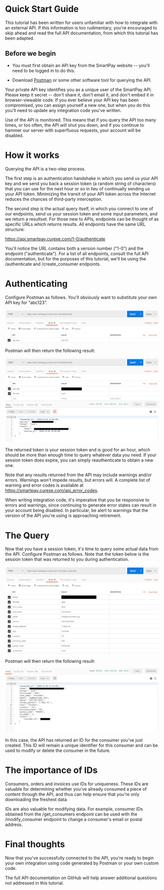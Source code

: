 # Quick Start Guide

This tutorial has been written for users unfamiliar with how to integrate with an external API. If this information is too rudimentary, you're encouraged to skip ahead and read the full API documentation, from which this tutorial has been adapted.

## Before we begin

* You must first obtain an API key from the SmartPay website -- you'll need to be logged in to do this.

* Download [Postman](https://www.getpostman.com) or some other software tool for querying the API.

Your private API key identifies you as a unique user of the SmartPay API. Please keep it secret -- don't share it, don't email it, and don't embed it in browser-viewable code. If you ever believe your API key has been compromised, you can assign yourself a new one, but when you do this you'll need to update any integration code you've written.

Use of the API is monitored. This means that if you query the API too many times, or too often, the API will shut you down, and if you continue to hammer our server with superfluous requests, your account will be disabled.

# How it works

Querying the API is a two-step process.

The first step is an authentication handshake in which you send us your API key and we send you back a session token (a random string of characters) that you can use for the next hour or so in lieu of continually sending us your API token. Minimizing the transit of your API token across the Internet reduces the chances of third-party interception.

The second step is the actual query itself, in which you connect to one of our endpoints, send us your session token and some input parameters, and we return a resultset. For those new to APIs, endpoints can be thought of as specific URLs which returns results. All endpoints have the same URL structure:

https://api.smartpay.curexe.com/1-0/authenticate


You'll notice the URL contains both a version number ("1-0") and the endpoint ("authenticate"). For a list of all endpoints, consult the full API documentation, but for the purposes of this tutorial, we'll be using the /authenticate and /create_consumer endpoints.

# Authenticating

Configure Postman as follows. You'll obviously want to substitute your own API key for “abc123”.

<img src="authenticate_query.jpg">

Postman will then return the following result:

<img src="authenticate_response.jpg">

The returned token is your session token and is good for an hour, which should be more than enough time to query whatever data you need. If your session token does expire, you can simply reauthenticate to obtain a new one.

Note that any results returned from the API may include warnings and/or errors. Warnings won't impede results, but errors will. A complete list of warning and error codes is available at https://smartpay.curexe.com/api_error_codes.

When writing integration code, it's imperative that you be responsive to errors and warnings, since continuing to generate error states can result in your account being disabled. In particular, be alert to warnings that the version of the API you're using is approaching retirement.

# The Query

Now that you have a session token, it's time to query some actual data from the API. Configure Postman as follows. Note that the token below is the session token that was returned to you during authentication.

<img src="create_consumer_query.jpg">

Postman will then return the following result:

<img src="create_consumer_response.jpg">

In this case, the API has returned an ID for the consumer you've just created. This ID will remain a unique identifier for this consumer and can be used to modify or delete the consumer in the future.

# The importance of IDs

Consumers, orders and invoices use IDs for uniqueness. These IDs are valuable for determining whether you've already consumed a piece of content through the API, and thus can help ensure that you're only downloading the freshest data.

IDs are also valuable for modifying data. For example, consumer IDs obtained from the /get_consumers endpoint can be used with the /modify_consumer endpoint to change a consumer's email or postal address.

# Final thoughts

Now that you've successfully connected to the API, you're ready to begin your own integration using code generated by Postman or your own custom code.

The full API documentation on GitHub will help answer additional questions not addressed in this tutorial.
